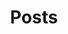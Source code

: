 ---
title: "Posts"
description: "而世之奇伟、瑰怪，非常之观，常在于险远，而人之所罕至焉，故非有志者不能至也"
hidemeta: true # 是否隐藏文章的元信息，如发布日期、作者等
---